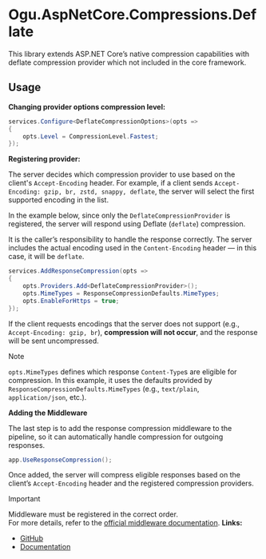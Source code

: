 # Ogu.AspNetCore.Compressions.Deflate

This library extends ASP.NET Core’s native compression capabilities with deflate compression provider which not included in the core framework.

## Usage

**Changing provider options compression level:**
```csharp
services.Configure<DeflateCompressionOptions>(opts =>
{
    opts.Level = CompressionLevel.Fastest;
});
```

**Registering provider:**

The server decides which compression provider to use based on the client's `Accept-Encoding` header. For example, if a client sends `Accept-Encoding: gzip, br, zstd, snappy, deflate`, the server will select the first supported encoding in the list.

In the example below, since only the `DeflateCompressionProvider` is registered, the server will respond using Deflate (`deflate`) compression.

It is the caller’s responsibility to handle the response correctly.
The server includes the actual encoding used in the `Content-Encoding` header — in this case, it will be `deflate`.

```csharp
services.AddResponseCompression(opts =>
{
    opts.Providers.Add<DeflateCompressionProvider>();
    opts.MimeTypes = ResponseCompressionDefaults.MimeTypes;
    opts.EnableForHttps = true;
});
```

If the client requests encodings that the server does not support (e.g., `Accept-Encoding: gzip, br`), **compression will not occur**, and the response will be sent uncompressed.

> [!NOTE]  
> `opts.MimeTypes` defines which response `Content-Type`s are eligible for compression. In this example, it uses the defaults provided by `ResponseCompressionDefaults.MimeTypes` (e.g., `text/plain`, `application/json`, etc.).

**Adding the Middleware**

The last step is to add the response compression middleware to the pipeline, so it can automatically handle compression for outgoing responses.

```csharp
app.UseResponseCompression();
```

Once added, the server will compress eligible responses based on the client’s `Accept-Encoding` header and the registered compression providers.

> [!IMPORTANT]  
> Middleware must be registered in the correct order.  
> For more details, refer to the [official middleware documentation](https://learn.microsoft.com/en-us/aspnet/core/fundamentals/middleware/?view=aspnetcore-9.0). 
**Links:**
- [GitHub](https://github.com/ogulcanturan/Ogu.Compressions)
- [Documentation](https://github.com/ogulcanturan/Ogu.Compressions/tree/master/src/Ogu.AspNetCore.Compressions#readme)

